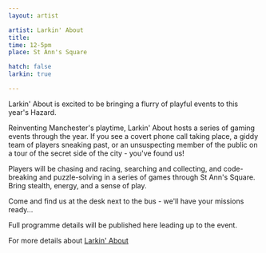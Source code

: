 ```yaml
---
layout: artist

artist: Larkin' About
title: 
time: 12-5pm
place: St Ann's Square

hatch: false
larkin: true

---
```


Larkin' About is excited to be bringing a flurry of playful events to this year's Hazard.Reinventing Manchester's playtime, Larkin' About hosts a series of gaming events through the year.  If you see a covert phone call taking place, a giddy team of players sneaking past, or an unsuspecting member of the public on a tour of the secret side of the city -   you've found us!  Players will be chasing and racing, searching and collecting, and code-breaking and puzzle-solving in a series of games through St Ann's Square.  Bring stealth, energy, and a sense of play.Come and find us at the desk next to the bus - we'll have your missions ready...Full programme details will be published here leading up to the event. For more details about [Larkin' About ](http://www.larkin-about.co.uk)